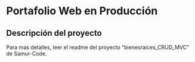# Portafolio Web en Producción

## Descripción del proyecto </h2>

Para mas detalles, leer el readme del proyecto "bienesraices_CRUD_MVC" de Samur-Code. 
